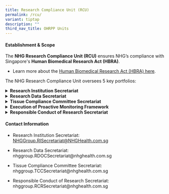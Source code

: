 ```yaml
---
title: Research Compliance Unit (RCU)
permalink: /rcu/
variant: tiptap
description: ""
third_nav_title: OHRPP Units
---
```

<h4><strong>Establishment &amp; Scope</strong></h4>
<p>The <strong>NHG Research Compliance Unit (RCU)</strong> ensures NHG’s compliance
with Singapore's <strong>Human Biomedical Research Act (HBRA)</strong>.</p>
<ul data-tight="true" class="tight">
<li>
<p>Learn more about the <a href="/hbra/" rel="noopener nofollow" target="_blank">Human Biomedical Research Act (HBRA) here</a>.</p>
</li>
</ul>
<p></p>
<p>The NHG Research Compliance Unit oversees 5 key portfolios:</p>
<div data-type="detailGroup" class="isomer-accordion isomer-accordion-white">
<details class="isomer-details">
<summary><strong>Research Institution Secretariat</strong>
</summary>
<div data-type="detailsContent" class="isomer-details-content">
<p>The <strong>NHG Research Institution (RI)</strong> is responsible for ensuring
that all human biomedical research conducted under its supervision and
control is in compliance with the HBRA.</p>
<p>For the purpose of coordinating research across collaborative studies,
the RI of the submitting/lead Principal Investigator will be assumed as
the lead RI.</p>
<p><strong>About the Research Institution (RI) Policy</strong>
<br>The RI Policy outlines the functions and duties of NHG RI and duties of
the NHG Principal Person-In-Charge (PIC) to fulfill the requirements of
the HBRA and describes the NHG research governance framework that enables
the RI to meet the requirements of the HBRA and other relevant Acts and
regulations applicable to research. This also outlines the roles and responsibilities
of the following committees that provide oversight of human biomedical
research (HBR) activities in NHG:</p>
<ul data-tight="true" class="tight">
<li>
<p>Research Committee (RC)</p>
</li>
<li>
<p>Research Ethics Committee (REC)</p>
</li>
<li>
<p>Tissue Compliance Committee (TCC)</p>
</li>
<li>
<p>Research Data Oversight Committee (RDOC)</p>
</li>
</ul>
<p>Download the <a href="https://mynhg.nhg.com.sg/dept/rcu/Shared%20Library/Research%20Institution/NHG%20Research%20Institution%20(RI)%20Policy%20%5BAPPROVED%5D.pdf?Web=1" rel="noopener nofollow" target="_blank">NHG Research Institution (RI) Policy here</a> (Restricted:
NHG Intranet access required).</p>
<p></p>
<p></p>
</div>
</details>
<details class="isomer-details">
<summary><strong>Research Data Secretariat</strong>
</summary>
<div data-type="detailsContent" class="isomer-details-content">
<p>The NHG <strong>Research Data Secretariat (RDS)</strong> provides support
to the NHG Principal Person-In-Charge (PIC) to oversee cluster policies
and procedures on the use and management of research data. Research Data
Working Committee (RDWC) will work with the RDS to make recommendations
for the improvement of research data management practices to ensure compliance
with legislations, in particular the HBRA, the PDPA and HIM.</p>
<p>Learn more about <a href="/data-governance/" rel="noopener nofollow" target="_blank">Managing Research Data here</a>.</p>
<p></p>
</div>
</details>
<details class="isomer-details">
<summary><strong>Tissue Compliance Committee Secretariat</strong>
</summary>
<div data-type="detailsContent" class="isomer-details-content">
<p>The NHG Tissue Compliance Committee (TCC) was formed to advise on the
set up, conduct and monitoring of institutional human tissue banks. The
TCC comprises representatives from each NHG institution.</p>
<p>Learn more about <a href="/tissue-governance/" rel="noopener nofollow" target="_blank">Human Tissue Management here</a>.</p>
<p></p>
</div>
</details>
<details class="isomer-details">
<summary><strong>Execution of Proactive Monitoring Framework</strong>
</summary>
<div data-type="detailsContent" class="isomer-details-content">
<p>Under the Human Biomedical Research Act (HBRA), part 5, section 23(2),
each Research Institution (RI) is required to supervise, review and proactively
monitor its human biomedical research (HBR) studies.</p>
<p>In NHG, a monitoring framework was developed to meet this statutory requirement.
The objectives of the NHG Monitoring Programme are to:</p>
<p>(i) Safeguard the safety and well-being of the research participants;</p>
<p>(ii) Ensure good quality and integrity of the research data; and to</p>
<p>(iii) Ensure the conduct of the study is in accordance to applicable regulations,
policies and guidelines</p>
<p>The NHG Monitoring Programme focuses on PI-Initiated studies conducted
in NHG institutions. The extent of monitoring depends on the nature and
risks of the study and the experience of the PI.</p>
<p>Learn more about the <a href="/research-monitoring/" rel="noopener nofollow" target="_blank">NHG Monitoring Programme here</a>.</p>
<p></p>
</div>
</details>
<details class="isomer-details">
<summary><strong>Responsible Conduct of Research Secretariat</strong>
</summary>
<div data-type="detailsContent" class="isomer-details-content">
<p></p>
<p>The Responsible Conduct of Research (RCR) unit aims to equip our researchers
with the knowledge of best practices in research to guide them in making
the right decisions. This would be especially applicable in instances that
challenge individual values and integrity.&nbsp;</p>
<p></p>
<p>Learn more about <a href="/responsible-conduct-of-research/" rel="noopener nofollow" target="_blank">Responsible Conduct of Research (RCR) here</a>.</p>
<p></p>
<p></p>
</div>
</details>
</div>
<p></p>
<p></p>
<h4><strong>Contact Information</strong></h4>
<ul data-tight="true" class="tight">
<li>
<p>Research Institution Secretariat: <a href="mailto:NHGGroup.RISecretariat@NHGHealth.com.sg" rel="noopener noreferrer nofollow" target="_blank">NHGGroup.RISecretariat@NHGHealth.com.sg</a>
</p>
</li>
<li>
<p>Research Data Secretariat: <a rel="noopener noreferrer nofollow" target="_blank">nhggroup.RDOCSecretariat@nhghealth.com.sg</a>
</p>
</li>
<li>
<p>Tissue Compliance Committee Secretariat: <a rel="noopener noreferrer nofollow" target="_blank">nhggroup.TCCSecretariat@nhghealth.com.sg</a>
</p>
</li>
<li>
<p>Responsible Conduct of Research Secretariat: <a rel="noopener noreferrer nofollow" target="_blank">nhggroup.RCRSecretariat@nhghealth.com.sg</a>
</p>
</li>
</ul>
<p></p>
<p></p>
<p></p>
